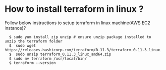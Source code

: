 # How to install terraform in linux ? 

Follow below instructions to setup terraform in linux machine(AWS EC2 instance)?

```
  $ sudo yum install zip unzip # ensure unzip package installed to unzip the terraform folder
  $  sudo wget https://releases.hashicorp.com/terraform/0.11.3/terraform_0.11.3_linux_amd64.zip
  $  sudo unzip terraform_0.11.3_linux_amd64.zip
  $ sudo mv terraform /usr/local/bin/
  $ terraform --version
```
